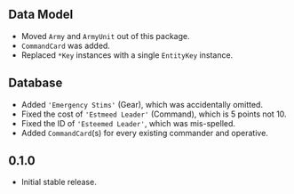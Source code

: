 ## Data Model

* Moved `Army` and `ArmyUnit` out of this package.
* `CommandCard` was added.
* Replaced `*Key` instances with a single `EntityKey` instance.

## Database

* Added `'Emergency Stims'` (Gear), which was accidentally omitted.
* Fixed the cost of `'Estmeed Leader'` (Command), which is 5 points not 10.
* Fixed the ID of `'Esteemed Leader'`, which was mis-spelled.
* Added `CommandCard`(s) for every existing commander and operative.

## 0.1.0

* Initial stable release.
